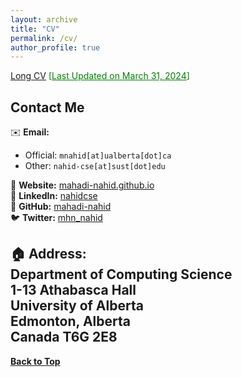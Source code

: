 ```yaml
---
layout: archive
title: "CV"
permalink: /cv/
author_profile: true
---
```

<p>
  <a href="https://mahadi-nahid.github.io/files/mnahid_cv_long.pdf" target="_blank" title="Long CV">Long CV</a>
  <span style="color:green;">[<ins>Last Updated on March 31, 2024</ins>]</span>
</p>

## Contact Me
✉️ **Email:**  
- Official: `mnahid[at]ualberta[dot]ca`  
- Other: `nahid-cse[at]sust[dot]edu`

🔗 **Website:** [mahadi-nahid.github.io](https://mahadi-nahid.github.io/)   
🔗 **LinkedIn:** [nahidcse](https://www.linkedin.com/in/mahadi-nahid/)    
🐙 **GitHub:** [mahadi-nahid](https://github.com/mahadi-nahid)   
🐦 **Twitter:** [mhn_nahid](https://twitter.com/mhn_nahid)

🏠 **Address:**  
Department of Computing Science  
1-13 Athabasca Hall  
University of Alberta  
Edmonton, Alberta  
Canada T6G 2E8  
----------------------------------------

[**Back to Top**](#)